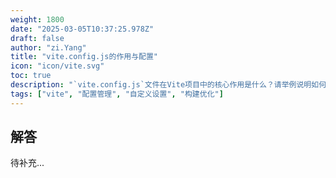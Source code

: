 ```yaml
---
weight: 1800
date: "2025-03-05T10:37:25.978Z"
draft: false
author: "zi.Yang"
title: "vite.config.js的作用与配置"
icon: "icon/vite.svg"
toc: true
description: "`vite.config.js`文件在Vite项目中的核心作用是什么？请举例说明如何自定义构建输出目录、代理规则或别名（alias）等配置？"
tags: ["vite", "配置管理", "自定义设置", "构建优化"]
---
```


## 解答

待补充...
